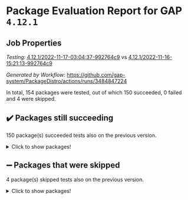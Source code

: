 # Package Evaluation Report for GAP `4.12.1`

## Job Properties

*Testing:* [4.12.1/2022-11-17-03:04:37-992764c9](https://github.com/gap-system/PackageDistro/blob/data/reports/4.12.1/2022-11-17-03:04:37-992764c9) vs [4.12.1/2022-11-16-15:21:13-992764c9](https://github.com/gap-system/PackageDistro/blob/data/reports/4.12.1/2022-11-16-15:21:13-992764c9)

*Generated by Workflow:* https://github.com/gap-system/PackageDistro/actions/runs/3484847224

In total, 154 packages were tested, out of which 150 succeeded, 0 failed and 4 were skipped.

## :heavy_check_mark: Packages still succeeding

150 package(s) succeeded tests also on the previous version.
<details><summary>Click to show packages!</summary>

- 4ti2interface 2022.09-01 [(success)](https://github.com/gap-system/PackageDistro/actions/runs/3484847224/jobs/5829961393)
- ace 5.6.1 [(success)](https://github.com/gap-system/PackageDistro/actions/runs/3484847224/jobs/5829961505)
- aclib 1.3.2 [(success)](https://github.com/gap-system/PackageDistro/actions/runs/3484847224/jobs/5829961599)
- agt 0.3 [(success)](https://github.com/gap-system/PackageDistro/actions/runs/3484847224/jobs/5829961681)
- alnuth 3.2.1 [(success)](https://github.com/gap-system/PackageDistro/actions/runs/3484847224/jobs/5829961746)
- anupq 3.2.6 [(success)](https://github.com/gap-system/PackageDistro/actions/runs/3484847224/jobs/5829961805)
- atlasrep 2.1.6 [(success)](https://github.com/gap-system/PackageDistro/actions/runs/3484847224/jobs/5829961880)
- autodoc 2022.10.20 [(success)](https://github.com/gap-system/PackageDistro/actions/runs/3484847224/jobs/5829961964)
- automata 1.15 [(success)](https://github.com/gap-system/PackageDistro/actions/runs/3484847224/jobs/5829962042)
- automgrp 1.3.2 [(success)](https://github.com/gap-system/PackageDistro/actions/runs/3484847224/jobs/5829962147)
- autpgrp 1.11 [(success)](https://github.com/gap-system/PackageDistro/actions/runs/3484847224/jobs/5829962213)
- cap 2022.11-14 [(success)](https://github.com/gap-system/PackageDistro/actions/runs/3484847224/jobs/5829962295)
- caratinterface 2.3.4 [(success)](https://github.com/gap-system/PackageDistro/actions/runs/3484847224/jobs/5829962357)
- cddinterface 2022.11.01 [(success)](https://github.com/gap-system/PackageDistro/actions/runs/3484847224/jobs/5829962430)
- circle 1.6.5 [(success)](https://github.com/gap-system/PackageDistro/actions/runs/3484847224/jobs/5829962491)
- classicpres 1.22 [(success)](https://github.com/gap-system/PackageDistro/actions/runs/3484847224/jobs/5829962566)
- cohomolo 1.6.10 [(success)](https://github.com/gap-system/PackageDistro/actions/runs/3484847224/jobs/5829962618)
- congruence 1.2.4 [(success)](https://github.com/gap-system/PackageDistro/actions/runs/3484847224/jobs/5829962690)
- corelg 1.56 [(success)](https://github.com/gap-system/PackageDistro/actions/runs/3484847224/jobs/5829962759)
- crime 1.6 [(success)](https://github.com/gap-system/PackageDistro/actions/runs/3484847224/jobs/5829962830)
- crisp 1.4.5 [(success)](https://github.com/gap-system/PackageDistro/actions/runs/3484847224/jobs/5829962898)
- crypting 0.10.4 [(success)](https://github.com/gap-system/PackageDistro/actions/runs/3484847224/jobs/5829962961)
- cryst 4.1.25 [(success)](https://github.com/gap-system/PackageDistro/actions/runs/3484847224/jobs/5829963030)
- crystcat 1.1.10 [(success)](https://github.com/gap-system/PackageDistro/actions/runs/3484847224/jobs/5829963106)
- ctbllib 1.3.4 [(success)](https://github.com/gap-system/PackageDistro/actions/runs/3484847224/jobs/5829963179)
- cubefree 1.19 [(success)](https://github.com/gap-system/PackageDistro/actions/runs/3484847224/jobs/5829963253)
- curlinterface 2.3.1 [(success)](https://github.com/gap-system/PackageDistro/actions/runs/3484847224/jobs/5829963370)
- cvec 2.7.6 [(success)](https://github.com/gap-system/PackageDistro/actions/runs/3484847224/jobs/5829963454)
- datastructures 0.3.0 [(success)](https://github.com/gap-system/PackageDistro/actions/runs/3484847224/jobs/5829963526)
- deepthought 1.0.6 [(success)](https://github.com/gap-system/PackageDistro/actions/runs/3484847224/jobs/5829963594)
- design 1.7 [(success)](https://github.com/gap-system/PackageDistro/actions/runs/3484847224/jobs/5829963690)
- difsets 2.3.1 [(success)](https://github.com/gap-system/PackageDistro/actions/runs/3484847224/jobs/5829963775)
- digraphs 1.6.0 [(success)](https://github.com/gap-system/PackageDistro/actions/runs/3484847224/jobs/5829963838)
- edim 1.3.6 [(success)](https://github.com/gap-system/PackageDistro/actions/runs/3484847224/jobs/5829963899)
- example 4.3.2 [(success)](https://github.com/gap-system/PackageDistro/actions/runs/3484847224/jobs/5829963960)
- examplesforhomalg 2022.10-01 [(success)](https://github.com/gap-system/PackageDistro/actions/runs/3484847224/jobs/5829964016)
- factint 1.6.3 [(success)](https://github.com/gap-system/PackageDistro/actions/runs/3484847224/jobs/5829964082)
- ferret 1.0.9 [(success)](https://github.com/gap-system/PackageDistro/actions/runs/3484847224/jobs/5829964135)
- fga 1.4.0 [(success)](https://github.com/gap-system/PackageDistro/actions/runs/3484847224/jobs/5829964205)
- fining 1.5.1 [(success)](https://github.com/gap-system/PackageDistro/actions/runs/3484847224/jobs/5829964252)
- float 1.0.3 [(success)](https://github.com/gap-system/PackageDistro/actions/runs/3484847224/jobs/5829964316)
- format 1.4.3 [(success)](https://github.com/gap-system/PackageDistro/actions/runs/3484847224/jobs/5829964380)
- forms 1.2.9 [(success)](https://github.com/gap-system/PackageDistro/actions/runs/3484847224/jobs/5829964471)
- fplsa 1.2.5 [(success)](https://github.com/gap-system/PackageDistro/actions/runs/3484847224/jobs/5829964530)
- fr 2.4.11 [(success)](https://github.com/gap-system/PackageDistro/actions/runs/3484847224/jobs/5829964580)
- francy 1.2.5 [(success)](https://github.com/gap-system/PackageDistro/actions/runs/3484847224/jobs/5829964644)
- fwtree 1.3 [(success)](https://github.com/gap-system/PackageDistro/actions/runs/3484847224/jobs/5829964696)
- gapdoc 1.6.6 [(success)](https://github.com/gap-system/PackageDistro/actions/runs/3484847224/jobs/5829964753)
- gauss 2022.11-01 [(success)](https://github.com/gap-system/PackageDistro/actions/runs/3484847224/jobs/5829964817)
- gaussforhomalg 2022.08-03 [(success)](https://github.com/gap-system/PackageDistro/actions/runs/3484847224/jobs/5829964873)
- gbnp 1.0.5 [(success)](https://github.com/gap-system/PackageDistro/actions/runs/3484847224/jobs/5829964921)
- generalizedmorphismsforcap 2022.11-01 [(success)](https://github.com/gap-system/PackageDistro/actions/runs/3484847224/jobs/5829964983)
- genss 1.6.8 [(success)](https://github.com/gap-system/PackageDistro/actions/runs/3484847224/jobs/5829965029)
- gradedmodules 2022.09-02 [(success)](https://github.com/gap-system/PackageDistro/actions/runs/3484847224/jobs/5829965094)
- gradedringforhomalg 2022.10-01 [(success)](https://github.com/gap-system/PackageDistro/actions/runs/3484847224/jobs/5829965159)
- grape 4.8.5 [(success)](https://github.com/gap-system/PackageDistro/actions/runs/3484847224/jobs/5829965227)
- groupoids 1.71 [(success)](https://github.com/gap-system/PackageDistro/actions/runs/3484847224/jobs/5829965276)
- grpconst 2.6.3 [(success)](https://github.com/gap-system/PackageDistro/actions/runs/3484847224/jobs/5829965345)
- guarana 0.96.3 [(success)](https://github.com/gap-system/PackageDistro/actions/runs/3484847224/jobs/5829965398)
- guava 3.17 [(success)](https://github.com/gap-system/PackageDistro/actions/runs/3484847224/jobs/5829965468)
- hap 1.47 [(success)](https://github.com/gap-system/PackageDistro/actions/runs/3484847224/jobs/5829965532)
- hapcryst 0.1.15 [(success)](https://github.com/gap-system/PackageDistro/actions/runs/3484847224/jobs/5829965584)
- hecke 1.5.3 [(success)](https://github.com/gap-system/PackageDistro/actions/runs/3484847224/jobs/5829965644)
- help 3.5 [(success)](https://github.com/gap-system/PackageDistro/actions/runs/3484847224/jobs/5829965710)
- homalg 2022.08-04 [(success)](https://github.com/gap-system/PackageDistro/actions/runs/3484847224/jobs/5829965777)
- homalgtocas 2022.11-02 [(success)](https://github.com/gap-system/PackageDistro/actions/runs/3484847224/jobs/5829965857)
- idrel 2.44 [(success)](https://github.com/gap-system/PackageDistro/actions/runs/3484847224/jobs/5829965950)
- images 1.3.1 [(success)](https://github.com/gap-system/PackageDistro/actions/runs/3484847224/jobs/5829966024)
- intpic 0.3.0 [(success)](https://github.com/gap-system/PackageDistro/actions/runs/3484847224/jobs/5829966120)
- io 4.8.0 [(success)](https://github.com/gap-system/PackageDistro/actions/runs/3484847224/jobs/5829966195)
- io_forhomalg 2022.11-01 [(success)](https://github.com/gap-system/PackageDistro/actions/runs/3484847224/jobs/5829966290)
- irredsol 1.4.4 [(success)](https://github.com/gap-system/PackageDistro/actions/runs/3484847224/jobs/5829966369)
- json 2.1.1 [(success)](https://github.com/gap-system/PackageDistro/actions/runs/3484847224/jobs/5829966439)
- jupyterkernel 1.4.1 [(success)](https://github.com/gap-system/PackageDistro/actions/runs/3484847224/jobs/5829966501)
- jupyterviz 1.5.6 [(success)](https://github.com/gap-system/PackageDistro/actions/runs/3484847224/jobs/5829966562)
- kan 1.34 [(success)](https://github.com/gap-system/PackageDistro/actions/runs/3484847224/jobs/5829966619)
- kbmag 1.5.10 [(success)](https://github.com/gap-system/PackageDistro/actions/runs/3484847224/jobs/5829966693)
- laguna 3.9.5 [(success)](https://github.com/gap-system/PackageDistro/actions/runs/3484847224/jobs/5829966810)
- liealgdb 2.2.1 [(success)](https://github.com/gap-system/PackageDistro/actions/runs/3484847224/jobs/5829966870)
- liepring 2.8 [(success)](https://github.com/gap-system/PackageDistro/actions/runs/3484847224/jobs/5829966930)
- liering 2.4.2 [(success)](https://github.com/gap-system/PackageDistro/actions/runs/3484847224/jobs/5829966993)
- linearalgebraforcap 2022.11-07 [(success)](https://github.com/gap-system/PackageDistro/actions/runs/3484847224/jobs/5829967046)
- localizeringforhomalg 2022.09-01 [(success)](https://github.com/gap-system/PackageDistro/actions/runs/3484847224/jobs/5829967110)
- loops 3.4.3 [(success)](https://github.com/gap-system/PackageDistro/actions/runs/3484847224/jobs/5829967166)
- lpres 1.0.3 [(success)](https://github.com/gap-system/PackageDistro/actions/runs/3484847224/jobs/5829967232)
- majoranaalgebras 1.5 [(success)](https://github.com/gap-system/PackageDistro/actions/runs/3484847224/jobs/5829967292)
- mapclass 1.4.6 [(success)](https://github.com/gap-system/PackageDistro/actions/runs/3484847224/jobs/5829967346)
- matgrp 0.70 [(success)](https://github.com/gap-system/PackageDistro/actions/runs/3484847224/jobs/5829967410)
- matricesforhomalg 2022.11-02 [(success)](https://github.com/gap-system/PackageDistro/actions/runs/3484847224/jobs/5829967457)
- modisom 2.5.3 [(success)](https://github.com/gap-system/PackageDistro/actions/runs/3484847224/jobs/5829967525)
- modulepresentationsforcap 2022.11-02 [(success)](https://github.com/gap-system/PackageDistro/actions/runs/3484847224/jobs/5829967602)
- modules 2022.09-01 [(success)](https://github.com/gap-system/PackageDistro/actions/runs/3484847224/jobs/5829967663)
- monoidalcategories 2022.11-02 [(success)](https://github.com/gap-system/PackageDistro/actions/runs/3484847224/jobs/5829967741)
- nconvex 2022.09-01 [(success)](https://github.com/gap-system/PackageDistro/actions/runs/3484847224/jobs/5829967828)
- nilmat 1.4.2 [(success)](https://github.com/gap-system/PackageDistro/actions/runs/3484847224/jobs/5829967887)
- nock 1.5 [(success)](https://github.com/gap-system/PackageDistro/actions/runs/3484847224/jobs/5829967950)
- normalizinterface 1.3.5 [(success)](https://github.com/gap-system/PackageDistro/actions/runs/3484847224/jobs/5829968005)
- nq 2.5.9 [(success)](https://github.com/gap-system/PackageDistro/actions/runs/3484847224/jobs/5829968080)
- numericalsgps 1.3.1 [(success)](https://github.com/gap-system/PackageDistro/actions/runs/3484847224/jobs/5829968124)
- openmath 11.5.1 [(success)](https://github.com/gap-system/PackageDistro/actions/runs/3484847224/jobs/5829968174)
- orb 4.9.0 [(success)](https://github.com/gap-system/PackageDistro/actions/runs/3484847224/jobs/5829968258)
- packagemanager 1.3.2 [(success)](https://github.com/gap-system/PackageDistro/actions/runs/3484847224/jobs/5829968328)
- patternclass 2.4.3 [(success)](https://github.com/gap-system/PackageDistro/actions/runs/3484847224/jobs/5829968396)
- permut 2.0.4 [(success)](https://github.com/gap-system/PackageDistro/actions/runs/3484847224/jobs/5829968454)
- polenta 1.3.10 [(success)](https://github.com/gap-system/PackageDistro/actions/runs/3484847224/jobs/5829968517)
- polymaking 0.8.6 [(success)](https://github.com/gap-system/PackageDistro/actions/runs/3484847224/jobs/5829968585)
- primgrp 3.4.2 [(success)](https://github.com/gap-system/PackageDistro/actions/runs/3484847224/jobs/5829968635)
- profiling 2.5.1 [(success)](https://github.com/gap-system/PackageDistro/actions/runs/3484847224/jobs/5829968696)
- qpa 1.34 [(success)](https://github.com/gap-system/PackageDistro/actions/runs/3484847224/jobs/5829968750)
- quagroup 1.8.3 [(success)](https://github.com/gap-system/PackageDistro/actions/runs/3484847224/jobs/5829968822)
- radiroot 2.9 [(success)](https://github.com/gap-system/PackageDistro/actions/runs/3484847224/jobs/5829968881)
- rcwa 4.7.0 [(success)](https://github.com/gap-system/PackageDistro/actions/runs/3484847224/jobs/5829968937)
- rds 1.8 [(success)](https://github.com/gap-system/PackageDistro/actions/runs/3484847224/jobs/5829969006)
- recog 1.4.2 [(success)](https://github.com/gap-system/PackageDistro/actions/runs/3484847224/jobs/5829969062)
- repndecomp 1.2.1 [(success)](https://github.com/gap-system/PackageDistro/actions/runs/3484847224/jobs/5829969122)
- repsn 3.1.0 [(success)](https://github.com/gap-system/PackageDistro/actions/runs/3484847224/jobs/5829969179)
- resclasses 4.7.3 [(success)](https://github.com/gap-system/PackageDistro/actions/runs/3484847224/jobs/5829969241)
- ringsforhomalg 2022.11-01 [(success)](https://github.com/gap-system/PackageDistro/actions/runs/3484847224/jobs/5829969296)
- sco 2022.09-01 [(success)](https://github.com/gap-system/PackageDistro/actions/runs/3484847224/jobs/5829969360)
- scscp 2.3.1 [(success)](https://github.com/gap-system/PackageDistro/actions/runs/3484847224/jobs/5829969414)
- semigroups 5.1.0 [(success)](https://github.com/gap-system/PackageDistro/actions/runs/3484847224/jobs/5829969510)
- sglppow 2.3 [(success)](https://github.com/gap-system/PackageDistro/actions/runs/3484847224/jobs/5829969567)
- sgpviz 0.999.5 [(success)](https://github.com/gap-system/PackageDistro/actions/runs/3484847224/jobs/5829969616)
- simpcomp 2.1.14 [(success)](https://github.com/gap-system/PackageDistro/actions/runs/3484847224/jobs/5829969686)
- singular 2022.09.23 [(success)](https://github.com/gap-system/PackageDistro/actions/runs/3484847224/jobs/5829969729)
- sla 1.5.3 [(success)](https://github.com/gap-system/PackageDistro/actions/runs/3484847224/jobs/5829969778)
- smallgrp 1.5.1 [(success)](https://github.com/gap-system/PackageDistro/actions/runs/3484847224/jobs/5829969832)
- smallsemi 0.6.13 [(success)](https://github.com/gap-system/PackageDistro/actions/runs/3484847224/jobs/5829969903)
- sonata 2.9.5 [(success)](https://github.com/gap-system/PackageDistro/actions/runs/3484847224/jobs/5829969944)
- sophus 1.27 [(success)](https://github.com/gap-system/PackageDistro/actions/runs/3484847224/jobs/5829969984)
- spinsym 1.5.2 [(success)](https://github.com/gap-system/PackageDistro/actions/runs/3484847224/jobs/5829970044)
- standardff 0.9.4 [(success)](https://github.com/gap-system/PackageDistro/actions/runs/3484847224/jobs/5829970092)
- symbcompcc 1.3.2 [(success)](https://github.com/gap-system/PackageDistro/actions/runs/3484847224/jobs/5829970145)
- thelma 1.3 [(success)](https://github.com/gap-system/PackageDistro/actions/runs/3484847224/jobs/5829970207)
- tomlib 1.2.9 [(success)](https://github.com/gap-system/PackageDistro/actions/runs/3484847224/jobs/5829970277)
- toolsforhomalg 2022.10-01 [(success)](https://github.com/gap-system/PackageDistro/actions/runs/3484847224/jobs/5829970339)
- toric 1.9.5 [(success)](https://github.com/gap-system/PackageDistro/actions/runs/3484847224/jobs/5829970434)
- toricvarieties 2022.07.13 [(success)](https://github.com/gap-system/PackageDistro/actions/runs/3484847224/jobs/5829970491)
- transgrp 3.6.3 [(success)](https://github.com/gap-system/PackageDistro/actions/runs/3484847224/jobs/5829970557)
- ugaly 4.0.3 [(success)](https://github.com/gap-system/PackageDistro/actions/runs/3484847224/jobs/5829970639)
- unipot 1.5 [(success)](https://github.com/gap-system/PackageDistro/actions/runs/3484847224/jobs/5829970728)
- unitlib 4.1.0 [(success)](https://github.com/gap-system/PackageDistro/actions/runs/3484847224/jobs/5829970783)
- utils 0.77 [(success)](https://github.com/gap-system/PackageDistro/actions/runs/3484847224/jobs/5829970831)
- uuid 0.7 [(success)](https://github.com/gap-system/PackageDistro/actions/runs/3484847224/jobs/5829970895)
- walrus 0.9991 [(success)](https://github.com/gap-system/PackageDistro/actions/runs/3484847224/jobs/5829970962)
- wedderga 4.10.2 [(success)](https://github.com/gap-system/PackageDistro/actions/runs/3484847224/jobs/5829971045)
- xmod 2.88 [(success)](https://github.com/gap-system/PackageDistro/actions/runs/3484847224/jobs/5829971130)
- xmodalg 1.22 [(success)](https://github.com/gap-system/PackageDistro/actions/runs/3484847224/jobs/5829971198)
- yangbaxter 0.10.1 [(success)](https://github.com/gap-system/PackageDistro/actions/runs/3484847224/jobs/5829971290)
- zeromqinterface 0.14 [(success)](https://github.com/gap-system/PackageDistro/actions/runs/3484847224/jobs/5829971379)
</details>

## :heavy_minus_sign: Packages that were skipped

4 package(s) skipped tests also on the previous version.
<details><summary>Click to show packages!</summary>

- browse 1.8.18 [(skipped)](https://github.com/gap-system/PackageDistro/actions/runs/3484847224/jobs/5829821816)
- itc 1.5.1 [(skipped)](https://github.com/gap-system/PackageDistro/actions/runs/3484847224/jobs/5829821816)
- polycyclic 2.16 [(skipped)](https://github.com/gap-system/PackageDistro/actions/runs/3484847224/jobs/5829821816)
- xgap 4.31 [(skipped)](https://github.com/gap-system/PackageDistro/actions/runs/3484847224/jobs/5829821816)
</details>

